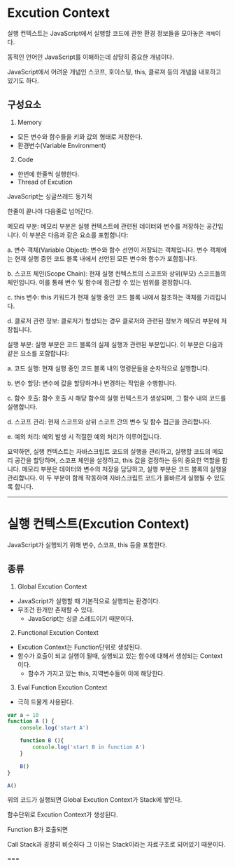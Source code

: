 # Excution Context

실행 컨텍스트는 JavaScript에서 실행할 코드에 관한 환경 정보들을 모아놓은 `객체`이다.


동적인 언어인 JavaScript를 이해하는데 상당히 중요한 개념이다.

JavaScript에서 어려운 개념인 스코프, 호이스팅, this, 클로져 등의 개념을 내포하고 있기도 하다.

## 구성요소


1. Memory
- 모든 변수와 함수들을 키와 값의 형태로 저장한다.
- 환경변수(Variable Environment)

2. Code 
- 한번에 한줄씩 실행한다.
- Thread of Excution

JavaScript는 싱글쓰레드 동기적

한줄이 끝나야 다음줄로 넘어간다.

메모리 부분:
메모리 부분은 실행 컨텍스트에 관련된 데이터와 변수를 저장하는 공간입니다. 이 부분은 다음과 같은 요소를 포함합니다:

a. 변수 객체(Variable Object): 변수와 함수 선언이 저장되는 객체입니다. 변수 객체에는 현재 실행 중인 코드 블록 내에서 선언된 모든 변수와 함수가 포함됩니다.

b. 스코프 체인(Scope Chain): 현재 실행 컨텍스트의 스코프와 상위(부모) 스코프들의 체인입니다. 이를 통해 변수 및 함수에 접근할 수 있는 범위를 결정합니다.

c. this 변수: this 키워드가 현재 실행 중인 코드 블록 내에서 참조하는 객체를 가리킵니다.

d. 클로저 관련 정보: 클로저가 형성되는 경우 클로저와 관련된 정보가 메모리 부분에 저장됩니다.

실행 부분:
실행 부분은 코드 블록의 실제 실행과 관련된 부분입니다. 이 부분은 다음과 같은 요소를 포함합니다:

a. 코드 실행: 현재 실행 중인 코드 블록 내의 명령문들을 순차적으로 실행합니다.

b. 변수 할당: 변수에 값을 할당하거나 변경하는 작업을 수행합니다.

c. 함수 호출: 함수 호출 시 해당 함수의 실행 컨텍스트가 생성되며, 그 함수 내의 코드를 실행합니다.

d. 스코프 관리: 현재 스코프와 상위 스코프 간의 변수 및 함수 접근을 관리합니다.

e. 예외 처리: 예외 발생 시 적절한 예외 처리가 이루어집니다.

요약하면, 실행 컨텍스트는 자바스크립트 코드의 실행을 관리하고, 실행할 코드의 메모리 공간을 할당하며, 스코프 체인을 설정하고, this 값을 결정하는 등의 중요한 역할을 합니다. 메모리 부분은 데이터와 변수의 저장을 담당하고, 실행 부분은 코드 블록의 실행을 관리합니다. 이 두 부분이 함께 작동하여 자바스크립트 코드가 올바르게 실행될 수 있도록 합니다.

---

# 실행 컨텍스트(Excution Context)

JavaScript가 실행되기 위해 변수, 스코프, this 등을 포함한다.

## 종류

1. Global Excution Context
- JavaScript가 실행할 때 기본적으로 실행되는 환경이다.
- 무조건 한개만 존재할 수 있다.
    - JavaScript는 싱글 스레드이기 때문이다.

2. Functional Excution Context
- Excution Context는 Function단위로 생성된다.
- 함수가 호출이 되고 실행이 될때, 실행되고 있는 함수에 대해서 생성되는 Context이다.
    - 함수가 가지고 있는 this, 지역변수들이 이에 해당한다.

3. Eval Function Excution Context
- 극히 드물게 사용된다.

```Javascript
var a = 10
function A () {
    console.log('start A')

    function B (){
        console.log('start B in function A')
    }

    B()
}

A()
```

위의 코드가 실행되면 Global Excution Context가 Stack에 쌓인다.

함수단위로 Excution Context가 생성된다.

Function B가 호출되면 

Call Stack과 굉장히 비슷하다 그 이유는 Stack이라는 자료구조로 되어있기 때문이다.


===